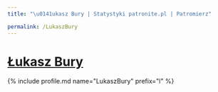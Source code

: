 ```yaml
---
title: "\u0141ukasz Bury | Statystyki patronite.pl | Patromierz"

permalink: /LukaszBury
---
```


# [Łukasz Bury](https://patronite.pl/LukaszBury)

{% include profile.md name="LukaszBury" prefix="l" %}
